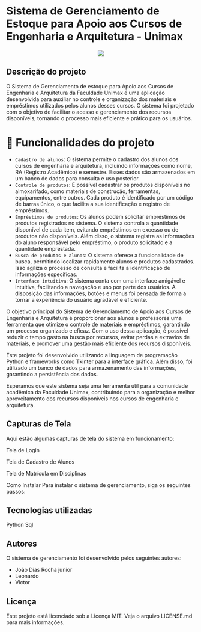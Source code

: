 # Sistema de Gerenciamento de Estoque para Apoio aos Cursos de Engenharia e Arquitetura - Unimax

<p align="center">
   <img src="http://img.shields.io/static/v1?label=STATUS&message=EM%20DESENVOLVIMENTO&color=RED&style=for-the-badge" #vitrinedev/>
</p>

## Descrição do projeto
O Sistema de Gerenciamento de estoque para Apoio aos Cursos de Engenharia e Arquitetura da Faculdade Unimax é uma aplicação desenvolvida para auxiliar no controle e organização dos materiais e empréstimos utilizados pelos alunos desses cursos. O sistema foi projetado com o objetivo de facilitar o acesso e gerenciamento dos recursos disponíveis, tornando o processo mais eficiente e prático para os usuários.

# :hammer: Funcionalidades do projeto

- `Cadastro de alunos`: O sistema permite o cadastro dos alunos dos cursos de engenharia e arquitetura, incluindo informações como nome, RA (Registro Acadêmico) e semestre. Esses dados são armazenados em um banco de dados para consulta e uso posterior.
- `Controle de produtos`: É possível cadastrar os produtos disponíveis no almoxarifado, como materiais de construção, ferramentas, equipamentos, entre outros. Cada produto é identificado por um código de barras único, o que facilita a sua identificação e registro de empréstimos.
- `Empréstimos de produtos`: Os alunos podem solicitar empréstimos de produtos registrados no sistema. O sistema controla a quantidade disponível de cada item, evitando empréstimos em excesso ou de produtos não disponíveis. Além disso, o sistema registra as informações do aluno responsável pelo empréstimo, o produto solicitado e a quantidade emprestada.
- `Busca de produtos e alunos`: O sistema oferece a funcionalidade de busca, permitindo localizar rapidamente alunos e produtos cadastrados. Isso agiliza o processo de consulta e facilita a identificação de informações específicas.
- `Interface intuitiva`: O sistema conta com uma interface amigável e intuitiva, facilitando a navegação e uso por parte dos usuários. A disposição das informações, botões e menus foi pensada de forma a tornar a experiência do usuário agradável e eficiente.

O objetivo principal do Sistema de Gerenciamento de Apoio aos Cursos de Engenharia e Arquitetura é proporcionar aos alunos e professores uma ferramenta que otimize o controle de materiais e empréstimos, garantindo um processo organizado e eficaz. Com o uso dessa aplicação, é possível reduzir o tempo gasto na busca por recursos, evitar perdas e extravios de materiais, e promover uma gestão mais eficiente dos recursos disponíveis.

Este projeto foi desenvolvido utilizando a linguagem de programação Python e frameworks como Tkinter para a interface gráfica. Além disso, foi utilizado um banco de dados para armazenamento das informações, garantindo a persistência dos dados.

Esperamos que este sistema seja uma ferramenta útil para a comunidade acadêmica da Faculdade Unimax, contribuindo para a organização e melhor aproveitamento dos recursos disponíveis nos cursos de engenharia e arquitetura.

## Capturas de Tela
Aqui estão algumas capturas de tela do sistema em funcionamento:

Tela de Login

Tela de Cadastro de Alunos

Tela de Matrícula em Disciplinas

Como Instalar
Para instalar o sistema de gerenciamento, siga os seguintes passos:

## Tecnologias utilizadas

Python
Sql
## Autores
O sistema de gerenciamento foi desenvolvido pelos seguintes autores:

* João Dias Rocha junior
* Leonardo
* Victor

## Licença
Este projeto está licenciado sob a Licença MIT. Veja o arquivo LICENSE.md para mais informações.

